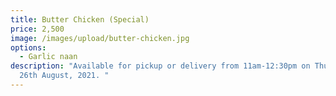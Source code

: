 ```yaml
---
title: Butter Chicken (Special)
price: 2,500
image: /images/upload/butter-chicken.jpg
options:
  - Garlic naan
description: "Available for pickup or delivery from 11am-12:30pm on Thursday
  26th August, 2021. "
---
```

